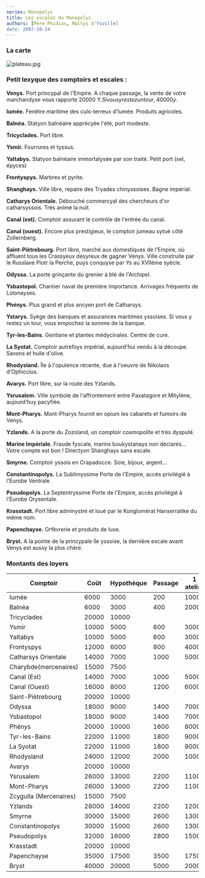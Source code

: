 ```yaml
---
series: Monopolys
title: Les escales du Monopolys
authors: [Père Phidias, Maltys d'Ysville]
date: 2007-10-14
---
```


### La carte

![plateau.jpg](../plateau.jpg)

### Petit lexyque des comptoirs et escales :


**Venys.** Port princypal de l'Empire. A chaque passage, la vente de votre marchandyse vous rapporte 20000 Y$. Si vous y restez un tour, 40000 y$. 

**Iumée.** Fenêtre maritime des culs-terreux d'Iumée. Produits agricoles.

**Balnéa.** Statyon balnéaire apprécyée l'été, port modeste.

**Tricyclades.** Port libre.

**Ysmir.** Fourrures et tyssus.

**Yaltabys.** Statyon balnéaire immortalysée par son traité. Petit port (sel, épyces) 

**Frontyspys.** Marbres et pyrite. 

**Shanghays.** Ville libre, repaire des Tryades chinyssoises. Bagne impérial. 

**Catharys Orientale.** Débouché commercyal des chercheurs d'or catharsyssois. Très animé la nuit. 

**Canal (est).** Comptoir assurant le contrôle de l'entrée du canal.

**Canal (ouest).** Encore plus prestigieux, le comptoir jumeau sytué côté Zollernberg.

**Saint-Piètrebourg.** Port libre, marché aux domestiques de l'Empire, où affluent tous les Crassyeux désyreux de gagner Venys. Ville construite par le Russlave Piotr la Perche, puys conquyse par Ys au XVIIème syècle.

**Odyssa.** La porte grinçante du grenier à blé de l'Archipel.

**Ysbastopol.** Chantier naval de première importance. Arrivages fréquents de Lolonayses.

**Phénys.** Plus grand et plus ancyen port de Catharsys.

**Ystarys.** Syège des banques et assurances maritimes yssoises. Si vous y restez un tour, vous empochez la somme de la banque.

**Tyr-les-Bains.** Gentiane et plantes médycinales. Centre de cure.  

**La Syotat.** Comptoir autrefoys impérial, aujourd'hui vendu à la découpe. Savons et huile d'olive.

**Rhodysland.** Île à l'opulence récente, due à l'oeuvre de Nikolaos d'Ophiccius.  

**Avarys.** Port libre, sur la route des Yzlands.

**Ysrusalem.** Ville symbole de l'affrontement entre Paxatagore et Mitylène, aujourd'huy pacyfiée.

**Mont-Pharys.** Mont-Pharys fournit en opium les cabarets et fumoirs de Venys.

**Yzlands.** A la porte du Zozoland, un comptoir cosmopolite et très dysputé.

**Marine Impériale.** Fraude fyscale, marins boukystanays non déclarés... Votre compte est bon ! Directyon Shanghays sans escale. 

**Smyrne.** Comptoir yssois en Crapadocce. Soie, bijoux, argent... 

**Constantinopolys.** La Sublimyssime Porte de l'Empire, accès privilégié à l'Eurobe Ventrale.

**Pseudopolys.** La Septentryssime Porte de l'Empire, accès privilégié à l'Eurobe Orysentale.

**Krasstadt.** Port libre adminystré et loué par le Konglomérat Hanserratike du même nom.

**Papenchayse.** Orfèvrerie et produits de luxe.

**Bryst.** A la pointe de la princypale île yssoise, la dernière escale avant Venys est aussy la plus chère.

### Montants des loyers

| Comptoir               | Coût  | Hypothèque | Passage | 1 atelier | 2 ateliers | 3 ateliers | 4 ateliers | Manufacture |
|------------------------|-------|------------|---------|-----------|------------|------------|------------|-------------|
| Iumée                  | 6000  | 3000       | 200     | 1000      | 3000       | 9000       | 16000      | 25000       |
| Balnéa                 | 6000  | 3000       | 400     | 2000      | 6000       | 18000      | 32000      | 45000       |
| Tricyclades            | 20000 | 10000      |         |           |            |            |            |             |
| Ysmir                  | 10000 | 5000       | 600     | 3000      | 9000       | 27000      | 40000      | 55000       |
| Yaltabys               | 10000 | 5000       | 600     | 3000      | 9000       | 27000      | 40000      | 55000       |
| Frontyspys             | 12000 | 6000       | 800     | 4000      | 10000      | 30000      | 45000      | 60000       |
| Catharsys Orientale    | 14000 | 7000       | 1000    | 5000      | 15000      | 45000      | 62500      | 75000       |
| Charybde(mercenaires)  | 15000 | 7500       |         |           |            |            |            |             |
| Canal (Est)            | 14000 | 7000       | 1000    | 5000      | 15000      | 45000      | 62500      | 75000       |
| Canal (Ouest)          | 16000 | 8000       | 1200    | 6000      | 18000      | 50000      | 70000      | 90000       |
| Saint-Piètrebourg      | 20000 | 10000      |         |           |            |            |            |             |
| Odyssa                 | 18000 | 9000       | 1400    | 7000      | 20000      | 55000      | 75000      | 95000       |
| Ysbastopol             | 18000 | 9000       | 1400    | 7000      | 20000      | 55000      | 75000      | 95000       |
| Phénys                 | 20000 | 10000      | 1600    | 8000      | 22000      | 60000      | 80000      | 100000      |
| Tyr-les-Bains          | 22000 | 11000      | 1800    | 9000      | 25000      | 70000      | 87500      | 105000      |
| La Syotat              | 22000 | 11000      | 1800    | 9000      | 25000      | 70000      | 87500      | 105000      |
| Rhodysland             | 24000 | 12000      | 2000    | 10000     | 30000      | 75000      | 92500      | 110000      |
| Avarys                 | 20000 | 10000      |         |           |            |            |            |             |
| Ysrusalem              | 26000 | 13000      | 2200    | 11000     | 33000      | 80000      | 97500      | 115000      |
| Mont-Pharys            | 26000 | 13000      | 2200    | 11000     | 33000      | 80000      | 97500      | 115000      |
| Zcygulla (Mercenaires) | 15000 | 7500       |         |           |            |            |            |             |
| Yzlands                | 28000 | 14000      | 2200    | 12000     | 36000      | 85000      | 102500     | 120000      |
| Smyrne                 | 30000 | 15000      | 2600    | 13000     | 39000      | 90000      | 110000     | 127500      |
| Constantinopolys       | 30000 | 15000      | 2600    | 13000     | 39000      | 90000      | 110000     | 127500      |
| Pseudopolys            | 32000 | 16000      | 2800    | 15000     | 45000      | 100000     | 120000     | 140000      |
| Krasstadt              | 20000 | 10000      |         |           |            |            |            |             |
| Papenchayse            | 35000 | 17500      | 3500    | 17500     | 50000      | 110000     | 130000     | 150000      |
| Bryst                  | 40000 | 20000      | 5000    | 20000     | 60000      | 140000     | 170000     | 200000      |